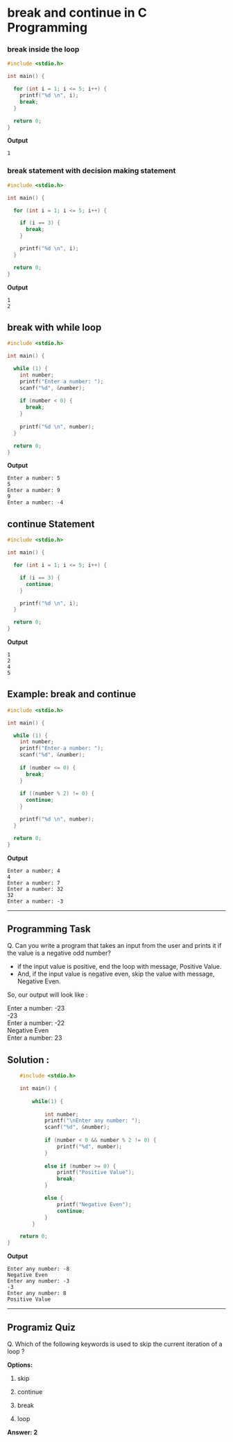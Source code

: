 # break and continue in C Programming


### break inside the loop
```c
#include <stdio.h>

int main() {

  for (int i = 1; i <= 5; i++) {
    printf("%d \n", i);
    break;
  }

  return 0;
}

```

**Output**
```
1

```

### break statement with decision making statement
```c
#include <stdio.h>

int main() {

  for (int i = 1; i <= 5; i++) {

    if (i == 3) {
      break;
    }

    printf("%d \n", i);
  }

  return 0;
}

```

**Output**
```
1
2
```
## break with while loop

```c
#include <stdio.h>

int main() {

  while (1) {
    int number;
    printf("Enter a number: ");
    scanf("%d", &number);
    
    if (number < 0) {
      break;
    }
    
    printf("%d \n", number);
  }

  return 0;
}

```
**Output**
```
Enter a number: 5
5
Enter a number: 9
9
Enter a number: -4

```

## continue Statement
```c
#include <stdio.h>

int main() {

  for (int i = 1; i <= 5; i++) {

    if (i == 3) {
      continue;
    }

    printf("%d \n", i);
  }

  return 0;
}

```
**Output**
```
1
2
4
5

```
## Example: break and continue
```c
#include <stdio.h>

int main() { 

  while (1) { 
    int number;
    printf("Enter a number: ");
    scanf("%d", &number);
    
    if (number <= 0) {
      break;
    }
    
    if ((number % 2) != 0) {
      continue;
    }

    printf("%d \n", number);
  }

  return 0;
}
```
**Output**
```
Enter a number: 4
4
Enter a number: 7
Enter a number: 32
32
Enter a number: -3

```


---

## Programming Task

Q. Can you write a program that takes an input from the user and prints it if the value is a negative odd number? 
- if the input value is positive, end the loop with message, Positive Value.
- And, if the input value is negative even, skip the value with message, Negative Even.

So, our output will look like :

Enter a number: -23  
-23  
Enter a number: -22  
Negative Even  
Enter a number: 23


## Solution :
```c
    #include <stdio.h>

    int main() {
    
        while(1) {
            
            int number;
            printf("\nEnter any number: ");
            scanf("%d", &number);
            
            if (number < 0 && number % 2 != 0) {
                printf("%d", number);
            }
            
            else if (number >= 0) {
                printf("Positive Value");
                break;
            }

            else {
                printf("Negative Even");
                continue;
            }
        }

    return 0;
}
```
**Output**
```
Enter any number: -8
Negative Even
Enter any number: -3
-3
Enter any number: 8
Positive Value
```
---

## Programiz Quiz

Q. Which of the following keywords is used to skip the current iteration of a loop ? 


**Options:**
1. skip 

1. continue 

1. break

1. loop

**Answer: 2**

